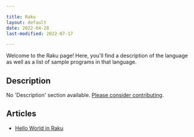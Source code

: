 ```yaml
---

title: Raku
layout: default
date: 2022-04-28
last-modified: 2022-07-17

---
```


Welcome to the Raku page! Here, you'll find a description of the language as well as a list of sample programs in that language.

## Description

No 'Description' section available. [Please consider contributing](https://github.com/TheRenegadeCoder/sample-programs-website).

## Articles

- [Hello World in Raku](https://sampleprograms.io/projects/hello-world/raku)